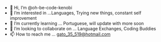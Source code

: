 - 👋 Hi, I’m @oh-be-code-kenobi
- 👀 I’m interested in ...Languages, Trying new things, constant self improvement
- 🌱 I’m currently learning ... Portuguese, will update with more soon
- 💞️ I’m looking to collaborate on ... Language Exchanges, Coding Buddies
- 📫 How to reach me ... gato_35_519@hotmail.com

<!---
oh-be-code-kenobi/oh-be-code-kenobi is a ✨ special ✨ repository because its `README.md` (this file) appears on your GitHub profile.
You can click the Preview link to take a look at your changes.
--->
